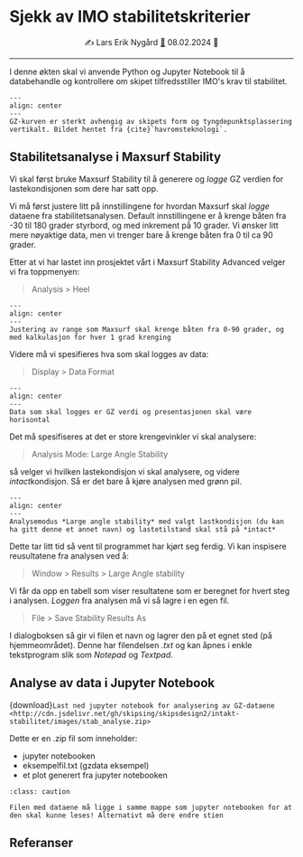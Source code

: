 # Sjekk av IMO stabilitetskriterier 


<p style="text-align:center;">
    ✍️ Lars Erik Nygård  <a href="mailto:lars.e.nygard@ntnu.no">📧</a> 08.02.2024 📅 
</p>

-----


I denne økten skal vi anvende Python og Jupyter Notebook til å databehandle og kontrollere om skipet tilfredsstiller IMO's krav til stabilitet.


```{figure} https://cdn.jsdelivr.net/gh/skipsing/skipsdesign2/intakt-stabilitet/images/gz-kurve-variasjon.PNG
---
align: center
--- 
GZ-kurven er sterkt avhengig av skipets form og tyngdepunktsplassering vertikalt. Bildet hentet fra {cite}`havromsteknologi`. 
```

## Stabilitetsanalyse i Maxsurf Stability 

Vi skal først bruke Maxsurf Stability til å generere og *logge* GZ verdien for lastekondisjonen som dere har satt opp. 

Vi må først justere litt på  innstillingene for hvordan Maxsurf skal *logge* dataene fra stabilitetsanalysen. Default innstillingene er å krenge båten fra -30 til 180 grader styrbord, og med inkrement på 10 grader. Vi ønsker litt mere nøyaktige data, men vi trenger bare å krenge båten fra 0 til ca 90 grader. 


Etter at vi har lastet inn prosjektet vårt i Maxsurf Stability Advanced velger vi fra toppmenyen: 
> Analysis > Heel 

```{figure} https://cdn.jsdelivr.net/gh/skipsing/skipsdesign2/intakt-stabilitet/images/maxsurf-stability-range-step.PNG
---
align: center
--- 
Justering av range som Maxsurf skal krenge båten fra 0-90 grader, og med kalkulasjon for hver 1 grad krenging
```

Videre må vi spesifieres hva som skal logges av data: 
> Display > Data Format 

```{figure} https://cdn.jsdelivr.net/gh/skipsing/skipsdesign2/intakt-stabilitet/images/maxsurf-stability-data.PNG
---
align: center
--- 
Data som skal logges er GZ verdi og presentasjonen skal være horisontal
```

Det må spesifiseres at det er store krengevinkler vi skal analysere: 

> Analysis Mode: Large Angle Stability 

så velger vi hvilken lastekondisjon vi skal analysere, og videre *intact*kondisjon. Så er det bare å kjøre analysen med grønn pil. 

```{figure} https://cdn.jsdelivr.net/gh/skipsing/skipsdesign2/intakt-stabilitet/images/maxsurf-stability-large-angle-stability-setting.PNG
---
align: center
--- 
Analysemodus *Large angle stability* med valgt lastkondisjon (du kan ha gitt denne et annet navn) og lastetilstand skal stå på *intact*
```
Dette tar litt tid så vent til programmet har kjørt seg ferdig.  Vi kan inspisere reusultatene fra analysen ved å: 

> Window > Results > Large Angle stability 

Vi får da opp en tabell som viser resultatene som er beregnet for hvert steg i analysen. *Loggen* fra analysen må vi så lagre i en egen fil. 

> File > Save Stability Results As 

I dialogboksen så gir vi filen et navn og lagrer den på et egnet sted (på hjemmeområdet). Denne har filendelsen *.txt* og kan åpnes i enkle tekstprogram slik som *Notepad* og *Textpad*.

## Analyse av data i Jupyter Notebook 

{download}`Last ned jupyter notebook for analysering av GZ-dataene <http://cdn.jsdelivr.net/gh/skipsing/skipsdesign2/intakt-stabilitet/images/stab_analyse.zip>`

Dette er en .zip fil som inneholder:
- jupyter notebooken
- eksempelfil.txt (gzdata eksempel)
- et plot generert fra jupyter notebooken

```{admonition} Filplassering
:class: caution

Filen med dataene må ligge i samme mappe som jupyter notebooken for at den skal kunne leses! Alternativt må dere endre stien 
```
## Referanser

```{bibliography}
```



